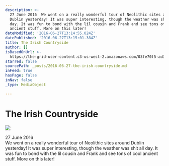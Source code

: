 ```yaml
---
description: >-
  27 June 2016  We went on a really wonderful tour of Neolithic sites around
  Dublin yesterday! It was super interesting, though the weather was shit all
  day. It was fun to bond with the lil cousin and Frank and see tons of cool
  ancient stuff. More on this later!
dateModified: '2016-06-27T13:14:55.024Z'
datePublished: '2016-06-27T13:15:01.384Z'
title: The Irish Countryside
author: []
isBasedOnUrl: >-
  https://the-grid-user-content.s3-us-west-2.amazonaws.com/03fe70f5-ad34-475f-891e-388abf74335a.jpg
starred: false
sourcePath: _posts/2016-06-27-the-irish-countryside.md
inFeed: true
hasPage: false
inNav: false
_type: MediaObject

---
```

# The Irish Countryside
![](https://the-grid-user-content.s3-us-west-2.amazonaws.com/03fe70f5-ad34-475f-891e-388abf74335a.jpg)

27 June 2016  
We went on a really wonderful tour of Neolithic sites around Dublin yesterday! It was super interesting, though the weather was shit all day. It was fun to bond with the lil cousin and Frank and see tons of cool ancient stuff. More on this later!